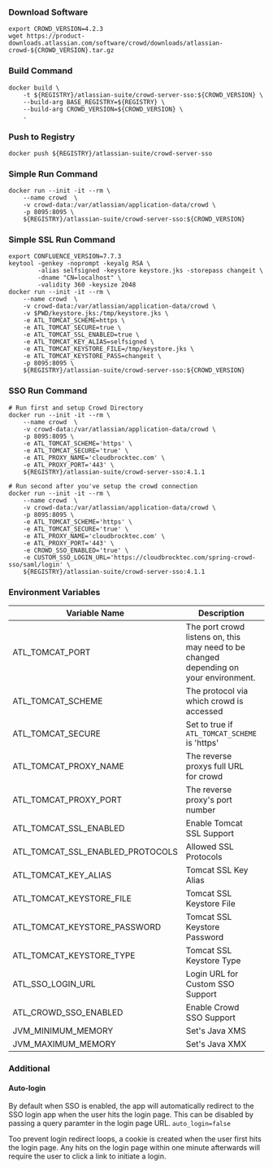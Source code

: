 ### Download Software
```shell
export CROWD_VERSION=4.2.3
wget https://product-downloads.atlassian.com/software/crowd/downloads/atlassian-crowd-${CROWD_VERSION}.tar.gz
```

### Build Command
```shell
docker build \
    -t ${REGISTRY}/atlassian-suite/crowd-server-sso:${CROWD_VERSION} \
    --build-arg BASE_REGISTRY=${REGISTRY} \
    --build-arg CROWD_VERSION=${CROWD_VERSION} \
    .
```

### Push to Registry
```shell
docker push ${REGISTRY}/atlassian-suite/crowd-server-sso
```

### Simple Run Command
```shell
docker run --init -it --rm \
    --name crowd  \
    -v crowd-data:/var/atlassian/application-data/crowd \
    -p 8095:8095 \
    ${REGISTRY}/atlassian-suite/crowd-server-sso:${CROWD_VERSION}
```

### Simple SSL Run Command
```shell
export CONFLUENCE_VERSION=7.7.3
keytool -genkey -noprompt -keyalg RSA \
        -alias selfsigned -keystore keystore.jks -storepass changeit \
        -dname "CN=localhost" \
        -validity 360 -keysize 2048
docker run --init -it --rm \
    --name crowd  \
    -v crowd-data:/var/atlassian/application-data/crowd \
    -v $PWD/keystore.jks:/tmp/keystore.jks \
    -e ATL_TOMCAT_SCHEME=https \
    -e ATL_TOMCAT_SECURE=true \
    -e ATL_TOMCAT_SSL_ENABLED=true \
    -e ATL_TOMCAT_KEY_ALIAS=selfsigned \
    -e ATL_TOMCAT_KEYSTORE_FILE=/tmp/keystore.jks \
    -e ATL_TOMCAT_KEYSTORE_PASS=changeit \
    -p 8095:8095 \
    ${REGISTRY}/atlassian-suite/crowd-server-sso:${CROWD_VERSION}
```

### SSO Run Command
```shell
# Run first and setup Crowd Directory
docker run --init -it --rm \
    --name crowd  \
    -v crowd-data:/var/atlassian/application-data/crowd \
    -p 8095:8095 \
    -e ATL_TOMCAT_SCHEME='https' \
    -e ATL_TOMCAT_SECURE='true' \
    -e ATL_PROXY_NAME='cloudbrocktec.com' \
    -e ATL_PROXY_PORT='443' \
    ${REGISTRY}/atlassian-suite/crowd-server-sso:4.1.1

# Run second after you've setup the crowd connection
docker run --init -it --rm \
    --name crowd  \
    -v crowd-data:/var/atlassian/application-data/crowd \
    -p 8095:8095 \
    -e ATL_TOMCAT_SCHEME='https' \
    -e ATL_TOMCAT_SECURE='true' \
    -e ATL_PROXY_NAME='cloudbrocktec.com' \
    -e ATL_PROXY_PORT='443' \
    -e CROWD_SSO_ENABLED='true' \
    -e CUSTOM_SSO_LOGIN_URL='https://cloudbrocktec.com/spring-crowd-sso/saml/login' \
    ${REGISTRY}/atlassian-suite/crowd-server-sso:4.1.1
```

### Environment Variables
| Variable Name | Description | Default Value |
| --- | --- | --- |
| ATL_TOMCAT_PORT | The port crowd listens on, this may need to be changed depending on your environment. | 8080 |
| ATL_TOMCAT_SCHEME | The protocol via which crowd is accessed | http |
| ATL_TOMCAT_SECURE | Set to true if `ATL_TOMCAT_SCHEME` is 'https' | false |
| ATL_TOMCAT_PROXY_NAME | The reverse proxys full URL for crowd | None |
| ATL_TOMCAT_PROXY_PORT | The reverse proxy's port number | None |
| ATL_TOMCAT_SSL_ENABLED | Enable Tomcat SSL Support | None |
| ATL_TOMCAT_SSL_ENABLED_PROTOCOLS | Allowed SSL Protocols | TLSv1.2,TLSv1.3 |
| ATL_TOMCAT_KEY_ALIAS | Tomcat SSL Key Alias | None |
| ATL_TOMCAT_KEYSTORE_FILE | Tomcat SSL Keystore File | None |
| ATL_TOMCAT_KEYSTORE_PASSWORD | Tomcat SSL Keystore Password | None |
| ATL_TOMCAT_KEYSTORE_TYPE | Tomcat SSL Keystore Type | JKS |
| ATL_SSO_LOGIN_URL | Login URL for Custom SSO Support | None |
| ATL_CROWD_SSO_ENABLED | Enable Crowd SSO Support | false |
| JVM_MINIMUM_MEMORY | Set's Java XMS | None |
| JVM_MAXIMUM_MEMORY | Set's Java XMX | None |

### Additional
#### Auto-login
By default when SSO is enabled, the app will automatically redirect to the SSO login app when the user hits the login page. This can be disabled by passing a query paramter in the login page URL. `auto_login=false`

Too prevent login redirect loops, a cookie is created when the user first hits the login page. Any hits on the login page within one minute afterwards will require the user to click a link to initiate a login.